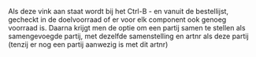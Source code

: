 Als deze vink aan staat wordt bij het Ctrl-B - en vanuit de bestellijst, gecheckt in de doelvoorraad of er voor elk component ook genoeg voorraad is. Daarna krijgt men de optie om een partij samen te stellen als samengevoegde partij, met dezelfde samenstelling en artnr als deze partij (tenzij er nog een partij aanwezig is met dit artnr)